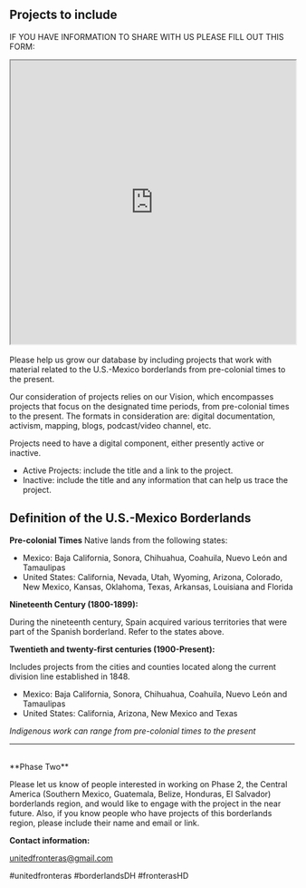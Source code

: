 ## Projects to include

IF YOU HAVE INFORMATION TO SHARE WITH US PLEASE FILL OUT THIS FORM:

<iframe src="https://goo.gl/forms/mWNvJbvqC0lTPnCv1" width="100%" height="500" border="10"></iframe>

<br>
<br>
Please help us grow our database by including projects that work with material related to the U.S.-Mexico borderlands from pre-colonial times to the present.

Our consideration of projects relies on our Vision, which encompasses projects that focus on the
designated time periods, from pre-colonial times to the present. The formats in consideration are:
digital documentation, activism, mapping, blogs, podcast/video channel, etc.

Projects need to have a digital component, either presently active or inactive.

- Active Projects: include the title and a link to the project.
- Inactive: include the title and any information that can help us trace the project.

## Definition of the U.S.-Mexico Borderlands

**Pre-colonial Times**
Native lands from the following states:

- Mexico: Baja California, Sonora, Chihuahua, Coahuila, Nuevo León and Tamaulipas
- United States: California, Nevada, Utah, Wyoming, Arizona, Colorado, New Mexico, Kansas, Oklahoma,
Texas, Arkansas, Louisiana and Florida

**Nineteenth Century (1800-1899):**

During the nineteenth century, Spain acquired various territories that were part of the Spanish
borderland. Refer to the states above.

**Twentieth and twenty-first centuries (1900-Present):**

Includes projects from the cities and counties located along the current division line established in
1848.

- Mexico: Baja California, Sonora, Chihuahua, Coahuila, Nuevo León and Tamaulipas
- United States: California, Arizona, New Mexico and Texas

*Indigenous work can range from pre-colonial times to the present*

-----------------------------------------------------------------------------------------------------
<br>
**Phase Two**

Please let us know of people interested in working on Phase 2, the Central America (Southern Mexico, Guatemala, Belize, Honduras, El Salvador) borderlands region, and would like to engage with the project in the near future. Also, if you know people who have projects of this borderlands region, please include their name and email or link.    

**Contact information:**

unitedfronteras@gmail.com

\#unitedfronteras \#borderlandsDH \#fronterasHD
